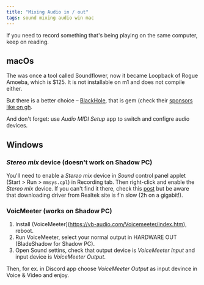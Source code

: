 ```yaml
---
title: "Mixing Audio in / out"
tags: sound mixing audio win mac
---
```


If you need to record something that's being playing on the same computer, keep on reading.

## macOs

The was once a tool called Soundflower, now it became Loopback of Rogue Amoeba, which is $125.
It is not installable on m1 and does not compile either.

But there is a better choice – [BlackHole](https://existential.audio/blackhole/), that is gem
(check their [sponsors like on gh](https://github.com/sponsors/ExistentialAudio/).

And don't forget: use *Audio MIDI Setup* app to switch and configre audio devices.

## Windows

### *Stereo mix* device (doesn't work on Shadow PC)

You'll need to enable a *Stereo mix* device in *Sound* control panel applet
(Start > Run > `mmsys.cpl`) in Recording tab.
Then right-click and enable the *Stereo mix* device. If you can't find it there, check this [post](https://www.wintips.org/how-to-enable-stereo-mix-if-not-showing-as-recording-device-in-windows-11-10/) but be aware that downloading driver
from Realtek site is f'n slow (2h on a gigabit!).

### VoicMeeter (works on Shadow PC)

1. Install (VoiceMeeter](https://vb-audio.com/Voicemeeter/index.htm), reboot.
2. Run VoiceMeeter, select your normal output in HARDWARE OUT (BladeShadow for Shadow PC).
3. Open Sound settins, check that output device is *VoiceMeeter Input* and input device is *VoiceMeeter Output*.

Then, for ex. in Discord app choose *VoiceMeeter Output* as input devince in Voice & Video and enjoy.

